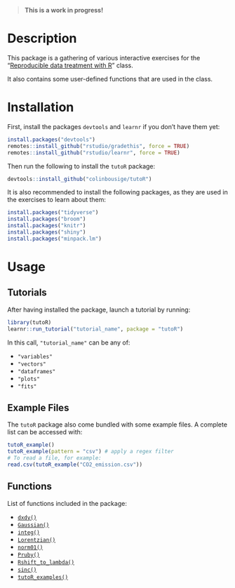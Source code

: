 
> **This is a work in progress!**

# Description

This package is a gathering of various interactive exercises for the
“[Reproducible data treatment with R](http://lmi.cnrs.fr/r/)” class.

It also contains some user-defined functions that are used in the class.

# Installation

First, install the packages `devtools` and `learnr` if you don’t have
them yet:

``` r
install.packages("devtools")
remotes::install_github("rstudio/gradethis", force = TRUE)
remotes::install_github("rstudio/learnr", force = TRUE)
```

Then run the following to install the `tutoR` package:

``` r
devtools::install_github("colinbousige/tutoR")
```

It is also recommended to install the following packages, as they are
used in the exercises to learn about them:

``` r
install.packages("tidyverse")
install.packages("broom")
install.packages("knitr")
install.packages("shiny")
install.packages("minpack.lm")
```

# Usage

## Tutorials

After having installed the package, launch a tutorial by running:

``` r
library(tutoR)
learnr::run_tutorial("tutorial_name", package = "tutoR")
```

In this call, `"tutorial_name"` can be any of:

-   `"variables"`
-   `"vectors"`
-   `"dataframes"`
-   `"plots"`
-   `"fits"`

## Example Files

The `tutoR` package also come bundled with some example files. A
complete list can be accessed with:

``` r
tutoR_example()
tutoR_example(pattern = "csv") # apply a regex filter
# To read a file, for example:
read.csv(tutoR_example("CO2_emission.csv"))
```

## Functions

List of functions included in the package:

-   [`dxdy()`](R/dxdy.R)
-   [`Gaussian()`](R/Gaussian.R)
-   [`integ()`](R/integ.R)
-   [`Lorentzian()`](R/Lorentzian.R)
-   [`norm01()`](R/norm01.R)
-   [`Pruby()`](R/Pruby.R)
-   [`Rshift_to_lambda()`](R/Rshift_to_lambda.R)
-   [`sinc()`](R/sinc.R)
-   [`tutoR_examples()`](R/tutoR_example.R)
